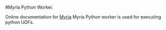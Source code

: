 #Myria Python Worker.

Online documentation for [Myria](http://myria.cs.washington.edu/)
Myria Python worker is used for executing python UDFs.
